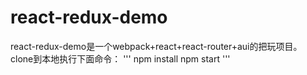 # react-redux-demo
react-redux-demo是一个webpack+react+react-router+aui的把玩项目。
clone到本地执行下面命令：
'''
npm install
npm start
'''

